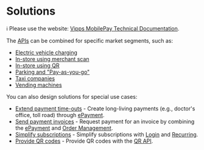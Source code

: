<!-- START_METADATA
---
title: Introduction to the Solutions
sidebar_label: Introduction
sidebar_position: 1
hide_table_of_contents: true
pagination_next: null
pagination_prev: null
---
END_METADATA -->

# Solutions

<!-- START_COMMENT -->
ℹ️ Please use the website:
[Vipps MobilePay Technical Documentation](https://developer.vippsmobilepay.com/docs/vipps-solutions/).
<!-- END_COMMENT -->

The [APIs](https://developer.vippsmobilepay.com/docs/APIs) can be combined for specific market segments, such as:

* [Electric vehicle charging](./ev-charging/README.md)
* [In-store using merchant scan](./loyalty-in-pos/README.md)
* [In-store using QR](./static-qr-at-pos/README.md)
* [Parking and "Pay-as-you-go"](./parking/README.md)
* [Taxi companies](./taxi-companies/README.md)
* [Vending machines](./vending-machines/README.md)

You can also design solutions for special use cases:

* [Extend payment time-outs](./long-expiry-time-for-payments-to-merchants/README.md) - Create long-living payments (e.g., doctor's office, toll road) through [ePayment](https://developer.vippsmobilepay.com/docs/APIs/epayment-api).
* [Send payment invoices](./invoice-through-epayments/README.md) - Request payment for an invoice by combining the
[ePayment](https://developer.vippsmobilepay.com/docs/APIs/epayment-api)
and
[Order Management](https://developer.vippsmobilepay.com/docs/APIs/order-management-api).
* [Simplify subscriptions](./recurring-and-login/README.md) - Simplify subscriptions with [Login](https://developer.vippsmobilepay.com/docs/APIs/login-api) and [Recurring](https://developer.vippsmobilepay.com/docs/APIs/recurring-api).
* [Provide QR codes](./qr-code-print/README.md) - Provide QR codes with the [QR API](https://developer.vippsmobilepay.com/docs/APIs/qr-api).
